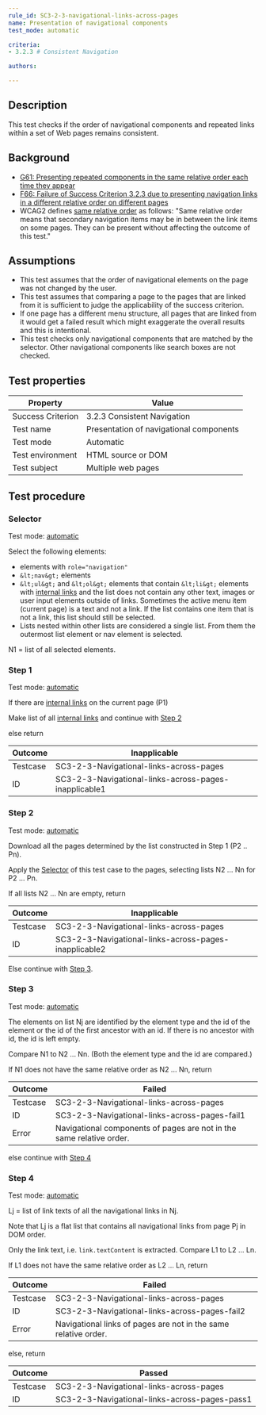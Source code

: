 ```yaml
---
rule_id: SC3-2-3-navigational-links-across-pages
name: Presentation of navigational components
test_mode: automatic

criteria:
- 3.2.3 # Consistent Navigation

authors:

---
```


## Description

This test checks if the order of navigational components and repeated links within a set of Web pages remains consistent.

## Background

- [G61: Presenting repeated components in the same relative order each time they appear](http://www.w3.org/TR/2014/NOTE-WCAG20-TECHS-20140916/G61)
- [F66: Failure of Success Criterion 3.2.3 due to presenting navigation links in a different relative order on different pages](http://www.w3.org/TR/2014/NOTE-WCAG20-TECHS-20140408/F66)
- WCAG2 defines [same relative order](http://www.w3.org/TR/2014/NOTE-WCAG20-TECHS-20140408/F66) as follows: "Same relative order means that secondary navigation items may be in between the link items on some pages. They can be present without affecting the outcome of this test."

## Assumptions

- This test assumes that the order of navigational elements on the page was not changed by the user.
- This test assumes that comparing a page to the pages that are linked from it is sufficient to judge the applicability of the success criterion.
- If one page has a different menu structure, all pages that are linked from it would get a failed result which might exaggerate the overall results and this is intentional.
- This test checks only navigational components that are matched by the selector. Other navigational components like search boxes are not checked.

## Test properties

| Property          | Value
|-------------------|----
| Success Criterion | 3.2.3 Consistent Navigation
| Test name         | Presentation of navigational components
| Test mode         | Automatic
| Test environment  | HTML source or DOM
| Test subject      | Multiple web pages

## Test procedure

### Selector

Test mode: [automatic][AUTO]

Select the following elements:

- elements with `role="navigation"`
- `&lt;nav&gt;` elements
- `&lt;ul&gt;` and `&lt;ol&gt;` elements that contain `&lt;li&gt;` elements with [internal links][INTLNK] and the list does not contain any other text, images or user input elements outside of links. Sometimes the active menu item (current page) is a text and not a link. If the list contains one item that is not a link, this list should still be selected.
- Lists nested within other lists are considered a single list. From them the outermost list element or nav element is selected.

N1 = list of all selected elements.

### Step 1

Test mode: [automatic][AUTO]

If there are [internal links][INTLNK] on the current page (P1)

Make list of all [internal links][INTLNK] and continue with [Step 2](#step-2)

else return

| Outcome  | Inapplicable
|----------|-----
| Testcase | SC3-2-3-Navigational-links-across-pages
| ID       | SC3-2-3-Navigational-links-across-pages-inapplicable1

### Step 2

Test mode: [automatic][AUTO]

Download all the pages determined by the list constructed in Step 1 (P2 .. Pn).

Apply the [Selector](#selector) of this test case to the pages, selecting lists N2 ... Nn for P2 ... Pn.

If all lists N2 ... Nn are empty, return

| Outcome  | Inapplicable
|----------|-----
| Testcase | SC3-2-3-Navigational-links-across-pages
| ID       | SC3-2-3-Navigational-links-across-pages-inapplicable2

Else continue with [Step 3](#step-3).

### Step 3

Test mode: [automatic][AUTO]

The elements on list Nj are identified by the element type and the id of the element or the id of the first ancestor with an id. If there is no ancestor with id, the id is left empty.

Compare N1 to N2 ... Nn. (Both the element type and the id are compared.)

If N1 does not have the same relative order as N2 ... Nn, return

| Outcome  | Failed
|----------|-----
| Testcase | SC3-2-3-Navigational-links-across-pages
| ID       | SC3-2-3-Navigational-links-across-pages-fail1
| Error    | Navigational components of pages are not in the same relative order.

else continue with [Step 4](#step-4)

### Step 4

Test mode: [automatic][AUTO]

Lj = list of link texts of all the navigational links in Nj.

Note that Lj is a flat list that contains all navigational links from page Pj in DOM order.

Only the link text, i.e. `link.textContent` is extracted.
Compare L1 to L2 ... Ln.

If L1 does not have the same relative order as L2 ... Ln, return

| Outcome  | Failed
|----------|-----
| Testcase | SC3-2-3-Navigational-links-across-pages
| ID       | SC3-2-3-Navigational-links-across-pages-fail2
| Error    | Navigational links of pages are not in the same relative order.

else, return

| Outcome  | Passed
|----------|-----
| Testcase | SC3-2-3-Navigational-links-across-pages
| ID       | SC3-2-3-Navigational-links-across-pages-pass1

[AUTO]: ../pages/test-modes.html#automatic
[MANUAL]: ../pages/test-modes.html#manual
[INTLNK]: ../pages/algoritms/internal-links.html
